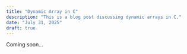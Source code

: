```yaml
---
title: "Dynamic Array in C"
description: "This is a blog post discussing dynamic arrays in C."
date: "July 31, 2025"
draft: true
---
```


Coming soon...
